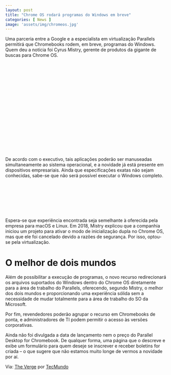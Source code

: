 ```yaml
---
layout: post
title: "Chrome OS rodará programas do Windows em breve"
categories: [ News ]
image: 'assets/img/chromeos.jpg'
---
```


Uma parceria entre a Google e a especialista em virtualização Parallels permitirá que Chromebooks rodem, em breve, programas do Windows. Quem deu a notícia foi Cyrus Mistry, gerente de produtos da gigante de buscas para Chrome OS.

<!-- QUADRADO -->
<script async src="//pagead2.googlesyndication.com/pagead/js/adsbygoogle.js"></script>
<ins class="adsbygoogle"
style="display:inline-block;width:336px;height:280px"
data-ad-client="ca-pub-2838251107855362"
data-ad-slot="5351066970"></ins>
<script>
(adsbygoogle = window.adsbygoogle || []).push({});
</script>

De acordo com o executivo, tais aplicações poderão ser manuseadas simultaneamente ao sistema operacional, e a novidade já está presente em dispositivos empresariais. Ainda que especificações exatas não sejam conhecidas, sabe-se que não será possível executar o Windows completo.

<!-- MINI ANÚNCIO -->
<script async src="//pagead2.googlesyndication.com/pagead/js/adsbygoogle.js"></script>
<!-- Games Root -->
<ins class="adsbygoogle"
style="display:inline-block;width:730px;height:95px"
data-ad-client="ca-pub-2838251107855362"
data-ad-slot="5351066970"></ins>
<script>
(adsbygoogle = window.adsbygoogle || []).push({});
</script>

Espera-se que experiência encontrada seja semelhante à oferecida pela empresa para macOS e Linux. Em 2018, Mistry explicou que a companhia iniciou um projeto para ativar o modo de inicialização dupla no Chrome OS, mas que ele foi cancelado devido a razões de segurança. Por isso, optou-se pela virtualização.

<!-- RETANGULO LARGO 2 -->
<script async src="//pagead2.googlesyndication.com/pagead/js/adsbygoogle.js"></script>
<ins class="adsbygoogle"
style="display:block; text-align:center;"
data-ad-layout="in-article"
data-ad-format="fluid"
data-ad-client="ca-pub-2838251107855362"
data-ad-slot="8549252987"></ins>
<script>
(adsbygoogle = window.adsbygoogle || []).push({});
</script>

# O melhor de dois mundos

Além de possibilitar a execução de programas, o novo recurso redirecionará os arquivos suportados do Windows dentro do Chrome OS diretamente para a área de trabalho do Parallels, oferecendo, segundo Mistry, o melhor dos dois mundos e proporcionando uma experiência sólida sem a necessidade de mudar totalmente para a área de trabalho do SO da Microsoft.

Por fim, revendedores poderão agrupar o recurso em Chromebooks de ponta, e administradores de TI podem permitir o acesso às versões corporativas.

Ainda não foi divulgada a data de lançamento nem o preço do Parallel Desktop for Chromebook. De qualquer forma, uma página que o descreve e exibe um formulário para quem deseje se inscrever e receber boletins for criada – o que sugere que não estamos muito longe de vermos a novidade por aí.

<!-- RETANGULO LARGO -->
<script async src="https://pagead2.googlesyndication.com/pagead/js/adsbygoogle.js"></script>
<!-- Informat -->
<ins class="adsbygoogle"
style="display:block"
data-ad-client="ca-pub-2838251107855362"
data-ad-slot="2327980059"
data-ad-format="auto"
data-full-width-responsive="true"></ins>
<script>
(adsbygoogle = window.adsbygoogle || []).push({});
</script>

Via: [The Verge](https://www.theverge.com/2020/7/31/21348963/google-chrome-os-windows-apps-chromebooks-features-interview) por [TecMundo](https://www.tecmundo.com.br/software/155791-chrome-rodara-programas-windows.htm)

<!-- QUADRADO -->
<script async src="//pagead2.googlesyndication.com/pagead/js/adsbygoogle.js"></script>
<ins class="adsbygoogle"
style="display:inline-block;width:336px;height:280px"
data-ad-client="ca-pub-2838251107855362"
data-ad-slot="5351066970"></ins>
<script>
(adsbygoogle = window.adsbygoogle || []).push({});
</script>

